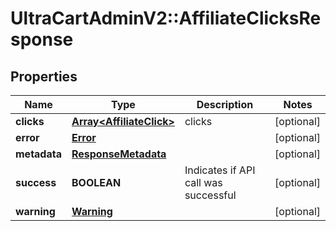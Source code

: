 # UltraCartAdminV2::AffiliateClicksResponse

## Properties
Name | Type | Description | Notes
------------ | ------------- | ------------- | -------------
**clicks** | [**Array&lt;AffiliateClick&gt;**](AffiliateClick.md) | clicks | [optional] 
**error** | [**Error**](Error.md) |  | [optional] 
**metadata** | [**ResponseMetadata**](ResponseMetadata.md) |  | [optional] 
**success** | **BOOLEAN** | Indicates if API call was successful | [optional] 
**warning** | [**Warning**](Warning.md) |  | [optional] 


